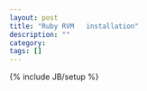```yaml
---
layout: post
title: "Ruby RVM   installation"
description: ""
category: 
tags: []
---
```

{% include JB/setup %}
